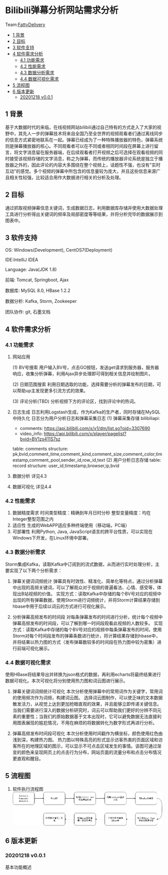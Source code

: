 # Bilibili弹幕分析网站需求分析

Team:[FattyDelivery](https://github.com/fattydelivery)

<!-- MarkdownTOC levels="2,3" autolink="true" style="unordered" -->

- [1 背景](#1-%E8%83%8C%E6%99%AF)
- [2 目标](#2-%E7%9B%AE%E6%A0%87)
- [3 软件支持](#3-%E8%BD%AF%E4%BB%B6%E6%94%AF%E6%8C%81)
- [4 软件需求分析](#4-%E8%BD%AF%E4%BB%B6%E9%9C%80%E6%B1%82%E5%88%86%E6%9E%90)
  - [4.1 功能需求](#41-%E5%8A%9F%E8%83%BD%E9%9C%80%E6%B1%82)
  - [4.2 性能需求](#42-%E6%80%A7%E8%83%BD%E9%9C%80%E6%B1%82)
  - [4.3 数据分析需求](#43-%E6%95%B0%E6%8D%AE%E5%88%86%E6%9E%90%E9%9C%80%E6%B1%82)
  - [4.4 数据可视化需求](#44-%E6%95%B0%E6%8D%AE%E5%8F%AF%E8%A7%86%E5%8C%96%E9%9C%80%E6%B1%82)
- [5 流程图](#5-%E6%B5%81%E7%A8%8B%E5%9B%BE)
- [6 版本更新](#6-%E7%89%88%E6%9C%AC%E6%9B%B4%E6%96%B0)
  - [20201218 v0.0.1](#20201218-v001)

<!-- /MarkdownTOC -->


## 1 背景

基于大数据时代的来临，在线视频网站bilibili通过自己特有的方式走入了大家的视野中，其先人一步的弹幕技术将来自全国乃至全世界的视频观看者们通过离线同步的信息方式紧密地联系在一起。弹幕已经成为了一种特殊播放器的特色，弹幕系统则是弹幕播放器的核心。不同观看者可以在不同或者相同时间段在屏幕上进行留言，将文字消息留在服务器端，在后续观看者打开视频之后可选择在观看视频的同时接受该视频存储的文字消息，称之为弹幕，而传统的播放器评论系统是独立于播放器之外的，因此评论的内容大多围绕在整个视频上，话题性不强，也没有"实时互动"的感觉。多个视频的弹幕中所包含的信息量较为庞大，并且这些信息来源广且相关性较强，比较适合用作大数据进行相关的分析及处理。

## 2 目标

通过抓取视频弹幕信息关键词，生成数据日志，利用数据库存储并使用大数据处理工具进行分析得出关键词的频率及局部密度等等结果，并将分析完毕的数据展示到图表中。

## 3 软件支持

OS: Windows(Development), CentOS7(Deployment)

IDE:IntelliJ IDEA

Language: Java(JDK 1.8)

前端: Tomcat, Springboot, Ajax

数据库: MySQL 8.0, HBase 1.2.2

数据分析: Kafka, Storm, Zookeeper

团队协作: git, 石墨文档

## 4 软件需求分析

### 4.1 功能需求

1. 网站应用

    (1) BV号搜索
    用户输入BV号，点击GO按钮，发送get请求到服务器，服务器响应，收集分析弹幕，利用Ajax异步处理即可得到相关信息并绘制图片。

    (2) 日期范围搜索
    利用日期选取的功能，选择需要分析的弹幕发布的日期，可以帮助up主发现更多引流方式的效果。

    (3) 评论分析(TBD)
    分析视频下方的评论区，找到评论中的热词。

2. 日志生成
日志利用Logstash生成，作为Kafka的生产者，同时存储在MySQL中持久化
日志分为用户分析日志和弹幕采集日志
    (1) 弹幕采集存储
    bilibiliapi:
    - comments: https://api.bilibili.com/x/v1/dm/list.so?oid=3307690
    - video_info: https://api.bilibili.com/x/player/pagelist?bvid=BV1zs411S7sz
    
    table: comments
    structure: pk,bvid,comment_time,comment_kind,comment_size,comment_color,timestamp,comment_pool,sender_id,row_id,text
    (2) 用户分析日志存储
    table: record
    structure: user_id,timestamp,browser,ip,bvid

3. 数据分析
详见4.3
4. 数据可视化
详见4.4

### 4.2 性能需求

1. 数据精度需求
时间类型精度：精确到年月日时分秒
整型变量精度：均在Integer整型范围之内
2. 适应性
生成的WebAPP适应多种终端使用（移动端，PC端）
3. 可部署性
利用Python, Java, JavaScript语言的跨平台性质，可以实现在Windows下开发，在Linux环境中部署。

### 4.3 数据分析需求

Storm集成Kafka，读取Kafka中订阅到的流式数据，从而进行实时处理分析，主要实现了以下两个分析需求：

1. 弹幕关键词词频统计
   弹幕具有时效性、精准化、简单化等特点，通过分析弹幕中出现的高频关键词，可以了解观众对于视频的普遍看法、心情、感受等，体现出B站视频的价值。
   实现方式：读取Kafka中存储的每个BV号对应的视频中出现的所有弹幕数据，使用Storm进行词频统计，并将Storm计算结果存储到hbase中用于后续以词云的方式进行可视化展示。

2. 分析弹幕高频发布的时间段
   对每条弹幕发布的时间进行分析，统计每个视频中弹幕高频发布的时间段，可以了解到哪一时间段观看此视频的人数较多。
   实现方式：读取Kafka中存储的每个BV号对应的视频中每条弹幕发布的时间，使用Storm对每个时间段发布的弹幕条数进行统计，将计算结果存储到hbase中，并将结果以热力图的方式（发布弹幕数较多的时间段在热力图中较为密集）进行前端可视化展示。

### 4.4 数据可视化需求

使用HBase将结果导出并转换为json格式的数据，再利用echarts将最终结果进行数据可视化。本次可视化将分别使用热力图和词云图进行展示。

1. 弹幕关键词词频统计可视化
   本次分析使用弹幕中的常用词作为关键字，常用词的使用频次作为词频，构建词云图。
   选择词云图制作，可以使乏味的文本数据散发活力，从视觉上达到更加抢眼直观的效果，并且能够立即传递关键信息。当我们需要进行深入的数据分析研究时，词云可以帮助我们更好的分辨不同元素的重要性；当我们的原始数据基于文本出现时，它可以避免数据无法直接利用图表展现的尴尬情况，不用在麻烦的将数据转化为数字形式再进行分析。

2. 弹幕高频发布时间段可视化
   本次分析使用时间戳作为横坐标，颜色使用红色由浅到深，构建热力图。
   热力图以特殊高亮的形式显示访客热衷的页面区域和访客所在的地理区域的图示，可以显示不可点击区域发生的事情。该图可通过渐变的颜色来呈现网页上的点击行为分布，网站页面的流量分布和点击分布情况更直观和醒目。

## 5 流程图

1. 软件执行流程图
![](img/flowchart_cn.png)

## 6 版本更新

### 20201218 v0.0.1

基本功能概述